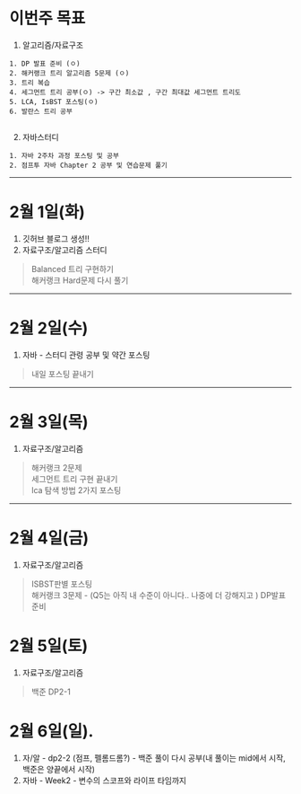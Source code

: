 # 이번주 목표  
1. 알고리즘/자료구조  
```
1. DP 발표 준비 (ㅇ)
2. 해커랭크 트리 알고리즘 5문제 (ㅇ)
3. 트리 복습
4. 세그먼트 트리 공부(ㅇ) -> 구간 최소값 , 구간 최대값 세그먼트 트리도  
5. LCA, IsBST 포스팅(ㅇ)
6. 발란스 트리 공부
```  
```

```
2. 자바스터디  
```
1. 자바 2주차 과정 포스팅 및 공부
2. 점프투 자바 Chapter 2 공부 및 연습문제 풀기
```
---
# 2월 1일(화)  
1. 깃허브 블로그 생성!!  
2. 자료구조/알고리즘 스터디  

> Balanced 트리 구현하기  
> 해커랭크 Hard문제 다시 풀기  

---
# 2월 2일(수)  
1. 자바 - 스터디 관령 공부 및 약간 포스팅  
> 내일 포스팅 끝내기  
---  
# 2월 3일(목)  
1. 자료구조/알고리즘  
> 해커랭크 2문제  
> 세그먼트 트리 구현 끝내기  
> lca 탐색 방법 2가지 포스팅
---
# 2월 4일(금)  
1. 자료구조/알고리즘  
> ISBST판별 포스팅  
> 해커랭크 3문제  - (Q5는 아직 내 수준이 아니다.. 나중에 더 강해지고 )
> DP발표준비  

# 2월 5일(토)  
1. 자료구조/알고리즘  
> 백준 DP2-1 

# 2월 6일(일). 
1. 자/알 - dp2-2 (점프, 펠롬드롬?) - 백준 풀이 다시 공부(내 풀이는 mid에서 시작, 백준은 양끝에서 시작)
2. 자바 - Week2 - 변수의 스코프와 라이프 타임까지 
